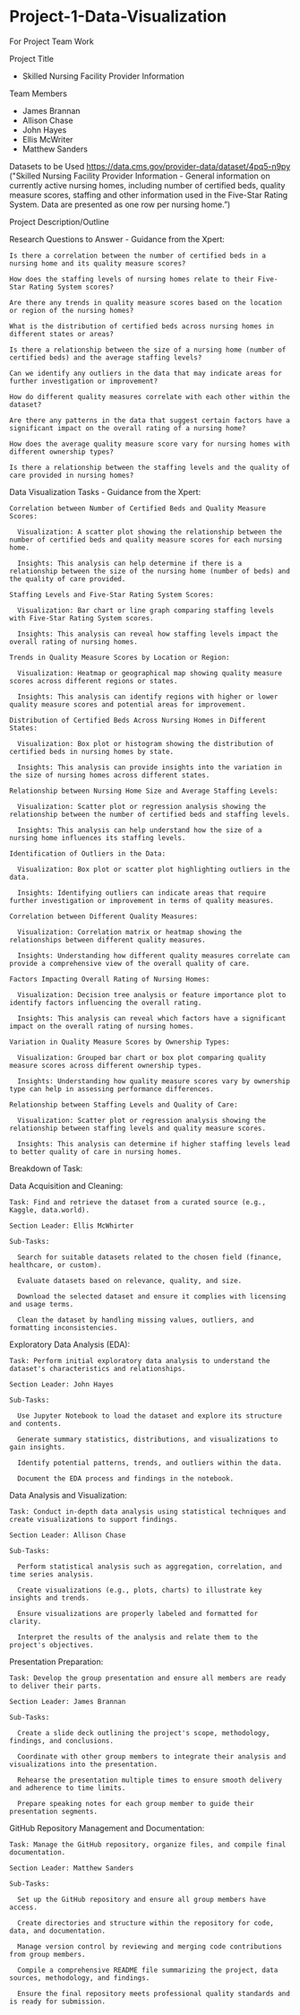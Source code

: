 # Project-1-Data-Visualization
For Project Team Work

Project Title
- Skilled Nursing Facility Provider Information

Team Members
- James Brannan
- Allison Chase
- John Hayes
- Ellis McWriter
- Matthew Sanders

Datasets to be Used
https://data.cms.gov/provider-data/dataset/4pq5-n9py ("Skilled Nursing Facility Provider Information - General information on currently active nursing homes, including number of certified beds, quality measure scores, staffing and other information used in the Five-Star Rating System. Data are presented as one row per nursing home.”)

Project Description/Outline

  Research Questions to Answer - Guidance from the Xpert:
  
    Is there a correlation between the number of certified beds in a nursing home and its quality measure scores?
    
    How does the staffing levels of nursing homes relate to their Five-Star Rating System scores?
    
    Are there any trends in quality measure scores based on the location or region of the nursing homes?
    
    What is the distribution of certified beds across nursing homes in different states or areas?
    
    Is there a relationship between the size of a nursing home (number of certified beds) and the average staffing levels?
    
    Can we identify any outliers in the data that may indicate areas for further investigation or improvement?
    
    How do different quality measures correlate with each other within the dataset?
    
    Are there any patterns in the data that suggest certain factors have a significant impact on the overall rating of a nursing home?
    
    How does the average quality measure score vary for nursing homes with different ownership types?
    
    Is there a relationship between the staffing levels and the quality of care provided in nursing homes?

  Data Visualization Tasks - Guidance from the Xpert:
  
    Correlation between Number of Certified Beds and Quality Measure Scores:
    
      Visualization: A scatter plot showing the relationship between the number of certified beds and quality measure scores for each nursing home.
      
      Insights: This analysis can help determine if there is a relationship between the size of the nursing home (number of beds) and the quality of care provided.
      
    Staffing Levels and Five-Star Rating System Scores:
    
      Visualization: Bar chart or line graph comparing staffing levels with Five-Star Rating System scores.
      
      Insights: This analysis can reveal how staffing levels impact the overall rating of nursing homes.
      
    Trends in Quality Measure Scores by Location or Region:
    
      Visualization: Heatmap or geographical map showing quality measure scores across different regions or states.
      
      Insights: This analysis can identify regions with higher or lower quality measure scores and potential areas for improvement.
      
    Distribution of Certified Beds Across Nursing Homes in Different States:
    
      Visualization: Box plot or histogram showing the distribution of certified beds in nursing homes by state.
      
      Insights: This analysis can provide insights into the variation in the size of nursing homes across different states.
      
    Relationship between Nursing Home Size and Average Staffing Levels:
    
      Visualization: Scatter plot or regression analysis showing the relationship between the number of certified beds and staffing levels.
      
      Insights: This analysis can help understand how the size of a nursing home influences its staffing levels.
      
    Identification of Outliers in the Data:
    
      Visualization: Box plot or scatter plot highlighting outliers in the data.
      
      Insights: Identifying outliers can indicate areas that require further investigation or improvement in terms of quality measures.
      
    Correlation between Different Quality Measures:
    
      Visualization: Correlation matrix or heatmap showing the relationships between different quality measures.
      
      Insights: Understanding how different quality measures correlate can provide a comprehensive view of the overall quality of care.
      
    Factors Impacting Overall Rating of Nursing Homes:
    
      Visualization: Decision tree analysis or feature importance plot to identify factors influencing the overall rating.
      
      Insights: This analysis can reveal which factors have a significant impact on the overall rating of nursing homes.
      
    Variation in Quality Measure Scores by Ownership Types:
    
      Visualization: Grouped bar chart or box plot comparing quality measure scores across different ownership types.
      
      Insights: Understanding how quality measure scores vary by ownership type can help in assessing performance differences.
      
    Relationship between Staffing Levels and Quality of Care:
    
      Visualization: Scatter plot or regression analysis showing the relationship between staffing levels and quality measure scores.
      
      Insights: This analysis can determine if higher staffing levels lead to better quality of care in nursing homes.

Breakdown of Task:

  Data Acquisition and Cleaning:

    Task: Find and retrieve the dataset from a curated source (e.g., Kaggle, data.world).

    Section Leader: Ellis McWhirter

    Sub-Tasks:
      
      Search for suitable datasets related to the chosen field (finance, healthcare, or custom).

      Evaluate datasets based on relevance, quality, and size.
      
      Download the selected dataset and ensure it complies with licensing and usage terms.

      Clean the dataset by handling missing values, outliers, and formatting inconsistencies.

  Exploratory Data Analysis (EDA):

    Task: Perform initial exploratory data analysis to understand the dataset's characteristics and relationships.

    Section Leader: John Hayes

    Sub-Tasks:

      Use Jupyter Notebook to load the dataset and explore its structure and contents.

      Generate summary statistics, distributions, and visualizations to gain insights.

      Identify potential patterns, trends, and outliers within the data.

      Document the EDA process and findings in the notebook.

  Data Analysis and Visualization:

    Task: Conduct in-depth data analysis using statistical techniques and create visualizations to support findings.

    Section Leader: Allison Chase

    Sub-Tasks:

      Perform statistical analysis such as aggregation, correlation, and time series analysis.

      Create visualizations (e.g., plots, charts) to illustrate key insights and trends.

      Ensure visualizations are properly labeled and formatted for clarity.

      Interpret the results of the analysis and relate them to the project's objectives.

  Presentation Preparation:

    Task: Develop the group presentation and ensure all members are ready to deliver their parts.

    Section Leader: James Brannan

    Sub-Tasks:

      Create a slide deck outlining the project's scope, methodology, findings, and conclusions.

      Coordinate with other group members to integrate their analysis and visualizations into the presentation.

      Rehearse the presentation multiple times to ensure smooth delivery and adherence to time limits.

      Prepare speaking notes for each group member to guide their presentation segments.

  GitHub Repository Management and Documentation:

    Task: Manage the GitHub repository, organize files, and compile final documentation.
    
    Section Leader: Matthew Sanders

    Sub-Tasks:

      Set up the GitHub repository and ensure all group members have access.
      
      Create directories and structure within the repository for code, data, and documentation.

      Manage version control by reviewing and merging code contributions from group members.

      Compile a comprehensive README file summarizing the project, data sources, methodology, and findings.

      Ensure the final repository meets professional quality standards and is ready for submission.
